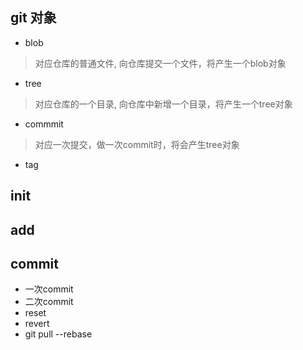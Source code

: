 ## git 对象
* blob
> 对应仓库的普通文件, 向仓库提交一个文件，将产生一个blob对象
* tree
> 对应仓库的一个目录, 向仓库中新增一个目录，将产生一个tree对象
* commmit
> 对应一次提交，做一次commit时，将会产生tree对象
* tag

## init
## add
## commit
* 一次commit
* 二次commit
* reset
* revert
* git pull --rebase
